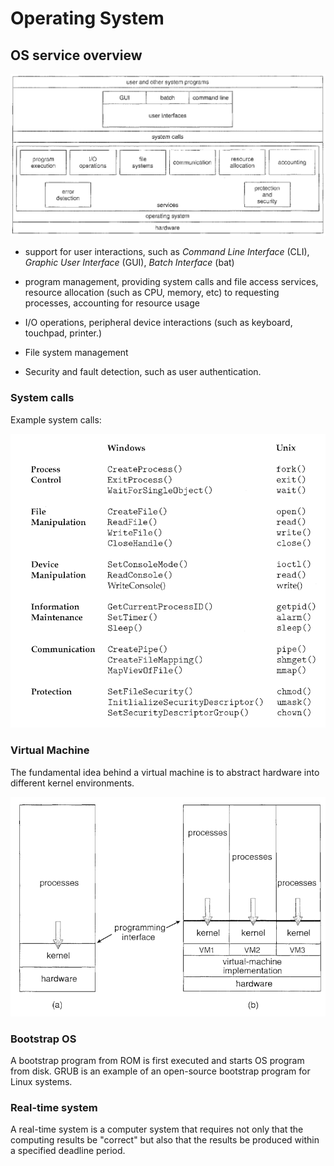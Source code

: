 # Operating System

## OS service overview

![os_overview](imgs/os_overview.png "os_overview")

* support for user interactions, such as *Command Line Interface* (CLI), *Graphic User Interface* (GUI), *Batch Interface* (bat)

* program management, providing system calls and file access services, resource allocation (such as CPU, memory, etc) to requesting processes, accounting for resource usage

* I/O operations, peripheral device interactions (such as keyboard, touchpad, printer.)

* File system management

* Security and fault detection, such as user authentication.

### System calls

Example system calls:

![example_sys_calls](imgs/example_sys_calls.png "example_sys_calls")

### Virtual Machine

The fundamental idea behind a virtual machine is to abstract hardware into different kernel environments.

![virtual_machine](imgs/virtual_machine.png "virtual_machine")

### Bootstrap OS

A bootstrap program from ROM is first executed and starts OS program from disk. GRUB is an example of an open-source bootstrap program for Linux systems.

### Real-time system

A real-time system is a computer system that requires not only that the
computing results be "correct" but also that the results be produced within
a specified deadline period.
